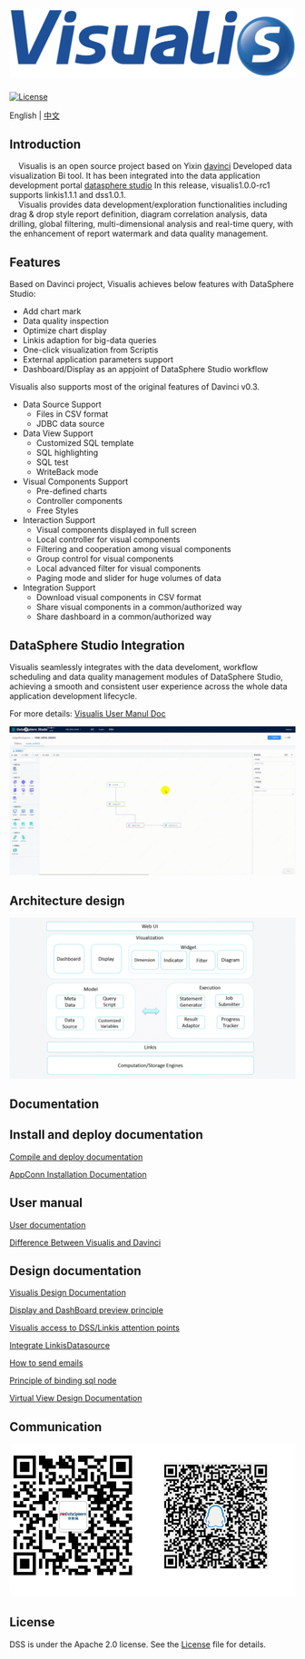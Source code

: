 ![DSS](images/visualis.png)
====

[![License](https://img.shields.io/badge/license-Apache%202-4EB1BA.svg)](https://www.apache.org/licenses/LICENSE-2.0.html)

English | [中文](README-CH.md)

## Introduction

&nbsp;&nbsp;&nbsp;&nbsp;Visualis is an open source project based on Yixin [davinci](https://github.com/edp963/davinci) Developed data visualization Bi tool. It has been integrated into the data application development portal [datasphere studio](https://github.com/WeBankFinTech/DataSphereStudio) In this release, visualis1.0.0-rc1 supports linkis1.1.1 and dss1.0.1.  
&nbsp;&nbsp;&nbsp;&nbsp;Visualis provides data development/exploration functionalities including drag & drop style report definition, diagram correlation analysis, data drilling, global filtering, multi-dimensional analysis and real-time query, with the enhancement of report watermark and data quality management.

## Features

Based on Davinci project, Visualis achieves below features with DataSphere Studio:
* Add chart mark
* Data quality inspection
* Optimize chart display
* Linkis adaption for big-data queries
* One-click visualization from Scriptis
* External application parameters support
* Dashboard/Display as an appjoint of DataSphere Studio workflow

Visualis also supports most of the original features of Davinci v0.3.
* Data Source Support
  * Files in CSV format
  * JDBC data source
* Data View Support
  * Customized SQL template
  * SQL highlighting
  * SQL test
  * WriteBack mode
* Visual Components Support
  * Pre-defined charts
  * Controller components
  * Free Styles
* Interaction Support
  * Visual components displayed in full screen
  * Local controller for visual components
  * Filtering and cooperation among visual components
  * Group control for visual components
  * Local advanced filter for visual components
  * Paging mode and slider for huge volumes of data
* Integration Support
  * Download visual components in CSV format
  * Share visual components in a common/authorized way
  * Share dashboard in a common/authorized way


## DataSphere Studio Integration
Visualis seamlessly integrates with the data develoment, workflow scheduling and data quality management modules of DataSphere Studio, achieving a smooth and consistent user experience across the whole data application development lifecycle.

For more details: [Visualis User Manul Doc](./visualis_docs/en_US/Visualis_user_manul_en.md)

![Visualis](images/visualis_workflow.gif)


## Architecture design

![Viusalis Architecture](images/architecture.png)

## Documentation

## Install and deploy documentation
[Compile and deploy documentation](visualis_docs/en_US/Visualis_deploy_doc_en.md)

[AppConn Installation Documentation](visualis_docs/en_US/Visualis_appconn_install_en.md)

## User manual
[User documentation](visualis_docs/en_US/Visualis_user_manul_en.md)

[Difference Between Visualis and Davinci](visualis_docs/en_US/Visualis_Davinci_difference_en.md)

## Design documentation
[Visualis Design Documentation](visualis_docs/en_US/Visualis_design_en.md)

[Display and DashBoard preview principle](visualis_docs/en_US/Visualis_display_dashboard_privew_en.md)

[Visualis access to DSS/Linkis attention points](visualis_docs/en_US/Visualis_dss_integration_en.md)

[Integrate LinkisDatasource](visualis_docs/en_US/Visualis_linkisdatasource_en.md)

[How to send emails](visualis_docs/en_US/Visualis_sendemail_en.md)

[Principle of binding sql node](visualis_docs/en_US/Visualis_sql_databind_en.md)

[Virtual View Design Documentation](visualis_docs/en_US/Visualis_visual_doc_en.md)

## Communication

![communication](images/communication.png)

## License

DSS is under the Apache 2.0 license. See the [License](LICENSE) file for details.

